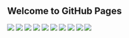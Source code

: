 ## Welcome to GitHub Pages

![](./img/zhifubao.png)
![](./img/0530.jpeg)
![](./img/beforeCreate.png)
![](./img/created.png)
![](./img/beforeMount.png)
![](./img/mounted1.png)
![](./img/mounted2.png)
![](./img/beforeUpdate.png)
![](./img/updated1.png)
![](./img/updated2.png)